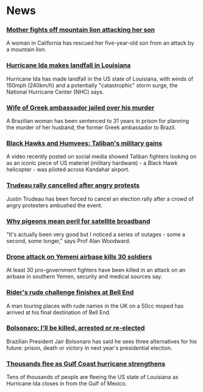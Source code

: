 # News
### [Mother fights off mountain lion attacking her son](https://www.bbc.com/news/world-us-canada-58375242)
A woman in California has rescued her five-year-old son from an attack by a mountain lion.
### [Hurricane Ida makes landfall in Louisiana](https://www.bbc.com/news/world-us-canada-58378788)
Hurricane Ida has made landfall in the US state of Louisiana, with winds of 150mph (240km/h) and a potentially "catastrophic" storm surge, the National Hurricane Center (NHC) says. 
### [Wife of Greek ambassador jailed over his murder](https://www.bbc.com/news/world-latin-america-58374285)
A Brazilian woman has been sentenced to 31 years in prison for planning the murder of her husband, the former Greek ambassador to Brazil.
### [Black Hawks and Humvees: Taliban's military gains](https://www.bbc.com/news/world-asia-58356045)
A video recently posted on social media showed Taliban fighters looking on as an iconic piece of US materiel (military hardware) - a Black Hawk helicopter - was piloted across Kandahar airport.
### [Trudeau rally cancelled after angry protests](https://www.bbc.com/news/world-us-canada-58364742)
Justin Trudeau has been forced to cancel an election rally after a crowd of angry protesters ambushed the event.
### [Why pigeons mean peril for satellite broadband](https://www.bbc.com/news/technology-58061230)
"It's actually been very good but I noticed a series of outages - some a second, some longer," says Prof Alan Woodward.
### [Drone attack on Yemeni airbase kills 30 soldiers](https://www.bbc.com/news/world-middle-east-58378282)
At least 30 pro-government fighters have been killed in an attack on an airbase in southern Yemen, security and medical sources say.
### [Rider's rude challenge finishes at Bell End](https://www.bbc.com/news/uk-england-oxfordshire-58375401)
A man touring places with rude names in the UK on a 50cc moped has arrived at his final destination of Bell End.
### [Bolsonaro: I'll be killed, arrested or re-elected](https://www.bbc.com/news/world-latin-america-58372754)
Brazilian President Jair Bolsonaro has said he sees three alternatives for his future: prison, death or victory in next year's presidential election.
### [Thousands flee as Gulf Coast hurricane strengthens](https://www.bbc.com/news/world-us-canada-58372746)
Tens of thousands of people are fleeing the US state of Louisiana as Hurricane Ida closes in from the Gulf of Mexico.
